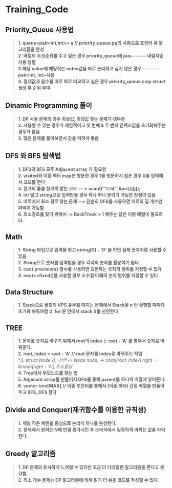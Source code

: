 # Training_Code
## Priority_Queue 사용법
>**1. queue<pair<int,int>> q // priority_queue<int> pq의 사용으로 프린터 큐 알고리즘을 완성**  
  **2. 배열의 우선순위를 주고 싶은 경우 priority_queue에 pus------- 내림차순 자동 정렬**  
  **3.해당 value에 해당하는 index값을 따로 분리하고 싶지 않은 경우  -------- pair<int, int>사용**  
  **4. 절대값과 음수를 따로 따로 비교하고 싶은 경우 priority_queue cmp struct 생성 후 순위 부여**  
 
## Dinamic Programming 풀이
 >**1. DP 사용 문제의 경우 최솟값, 최댓값 찾는 문제가 대부분**  
 **2. 사용할 수 있는 경우가 제한적이고 첫 번째 & 두 번째 인덱스값을 초기화해주는 경우가 많음**  
 **3. 많은 문제를 풀어보면서 감을 익혀야 좋음**  
 
## DFS 와 BFS 탐색법
 >**1. DFS와 BFS 모두 Adjacent array 가 필요함**  
 **2. visited와 이중 벡터 map은 방문한 경우 1을 방문하지 않은 경우 0을 입력해서 코드를 짠다**  
 **3. 한개의 줄을 한개씩 받는 코드 ---> scanf("%1d", &arr[i][j]);**  
 **4. int 말고 string으로 입력받을 경우 하나 하나 분리가 가능한 장점이 있음**  
 **5. 미로에서 최소 경로 찾는 문제 --> 단순히 DFS를 사용하면 미로의 길 개수만 파악이 가능함**  
 **6. 최소경로를 찾기 위해서 -> BackTrack + 1 해주는 같은 이중 배열이 필요하다.**  
 
 ## Math
 >**1. String 타입으로 입력을 받고 string[0] - '0' 을 하면 실제 숫자처럼 사용할 수 있음**  
 **2. String으로 숫자를 입력받을 경우 각각의 숫자를 활용하기 쉽다**  
 **3. cout.precision() 함수를 사용하면 표현하는 숫자의 범위를 지정할 수 있다**
 **4. cout<<fixed()를 사용할 경우 소수점 아래의 숫자 범위를 지정할 수 있다**
 
 ## Data Structure
 >**1. Stack으로 괄호의 VPS 유무를 따지는 문제에서 Stack을 n 번 실행할 때마다 초기화 해줘야함**
 **2. for 문 안에서 stack<char> S를 선언한다**  
  
 ## TREE
 >**1. 문자를 숫자로 바꾸기 위해서 root의 index 는 root - 'A' 를 통해서 숫자로 바꿔준다.**  
 **2. root_index = root - 'A' // root 문자를 index로 바꿔주는 작업**  
 **3. struct Node {}; 선언 -> Node *node; -> node[root_index].right = &node[right - 'A'] 주소할당**  
 **4. Tree에서 부모노드를 찾는 법**  
 **5. Adjecant array를 만들어서 DFS를 통해 parent를 하나씩 배열에 넣어준다.**  
 **6. vector<int> tree[MAX] // 이중 포인터를 통해서 (이중 벡터) 간접 배열을 만들어주고 BFS, DFS 한다**  
 
 ## Divide and Conquer(재귀함수를 이용한 규칙성)
 >**1. 제일 작은 패턴을 중심으로 논리식 하나를 완성한다.**  
 **2. 문제에서 원하는 N배 만큼 증가시킨 후 논리식에서 일정하게 바뀌는 값을 파악한다.**  
 
 ## Greedy 알고리즘
 >**1. DP 문제와 유사하게 느껴질 수 있지만 조금 더 디테일한 알고리즘을 짠다고 생각함.**  
 **2. 최소 개수 문제는 DP 알고리즘에 비해 읽기 더 쉬운 코드를 작성할 수 있다.**  

 
  
